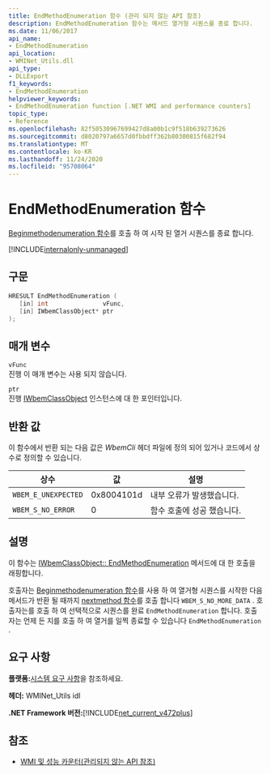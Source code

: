 ```yaml
---
title: EndMethodEnumeration 함수 (관리 되지 않는 API 참조)
description: EndMethodEnumeration 함수는 메서드 열거형 시퀀스를 종료 합니다.
ms.date: 11/06/2017
api_name:
- EndMethodEnumeration
api_location:
- WMINet_Utils.dll
api_type:
- DLLExport
f1_keywords:
- EndMethodEnumeration
helpviewer_keywords:
- EndMethodEnumeration function [.NET WMI and performance counters]
topic_type:
- Reference
ms.openlocfilehash: 82f50530967699427d8a00b1c9f518b639273626
ms.sourcegitcommit: d8020797a6657d0fbbdff362b80300815f682f94
ms.translationtype: MT
ms.contentlocale: ko-KR
ms.lasthandoff: 11/24/2020
ms.locfileid: "95708064"
---
```

# <a name="endmethodenumeration-function"></a>EndMethodEnumeration 함수

[Beginmethodenumeration 함수](beginmethodenumeration.md)를 호출 하 여 시작 된 열거 시퀀스를 종료 합니다.  

[!INCLUDE[internalonly-unmanaged](../../../../includes/internalonly-unmanaged.md)]

## <a name="syntax"></a>구문  
  
```cpp  
HRESULT EndMethodEnumeration (
   [in] int               vFunc,
   [in] IWbemClassObject* ptr
);
```  

## <a name="parameters"></a>매개 변수

`vFunc`  
진행 이 매개 변수는 사용 되지 않습니다.

`ptr`  
진행 [IWbemClassObject](/windows/desktop/api/wbemcli/nn-wbemcli-iwbemclassobject) 인스턴스에 대 한 포인터입니다.

## <a name="return-value"></a>반환 값

이 함수에서 반환 되는 다음 값은 *WbemCli* 헤더 파일에 정의 되어 있거나 코드에서 상수로 정의할 수 있습니다.

|상수  |값  |설명  |
|---------|---------|---------|
|`WBEM_E_UNEXPECTED` | 0x8004101d | 내부 오류가 발생했습니다. |
|`WBEM_S_NO_ERROR` | 0 | 함수 호출에 성공 했습니다.  |
  
## <a name="remarks"></a>설명

이 함수는 [IWbemClassObject:: EndMethodEnumeration](/windows/desktop/api/wbemcli/nf-wbemcli-iwbemclassobject-endmethodenumeration) 메서드에 대 한 호출을 래핑합니다.

호출자는 [Beginmethodenumeration 함수](beginmethodenumeration.md)를 사용 하 여 열거형 시퀀스를 시작한 다음 메서드가 반환 될 때까지 [nextmethod 함수](nextmethod.md )를 호출 합니다 `WBEM_S_NO_MORE_DATA` . 호출자는를 호출 하 여 선택적으로 시퀀스를 완료 `EndMethodEnumeration` 합니다. 호출자는 언제 든 지를 호출 하 여 열거를 일찍 종료할 수 있습니다 `EndMethodEnumeration` .

## <a name="requirements"></a>요구 사항  

 **플랫폼:**[시스템 요구 사항](../../get-started/system-requirements.md)을 참조하세요.  
  
 **헤더:** WMINet_Utils idl  
  
 **.NET Framework 버전:**[!INCLUDE[net_current_v472plus](../../../../includes/net-current-v472plus.md)]  
  
## <a name="see-also"></a>참조

- [WMI 및 성능 카운터(관리되지 않는 API 참조)](index.md)
